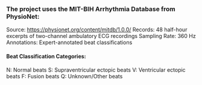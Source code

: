 ### The project uses the MIT-BIH Arrhythmia Database from PhysioNet:

Source: https://physionet.org/content/mitdb/1.0.0/
Records: 48 half-hour excerpts of two-channel ambulatory ECG recordings
Sampling Rate: 360 Hz
Annotations: Expert-annotated beat classifications

#### Beat Classification Categories:
N: Normal beats
S: Supraventricular ectopic beats
V: Ventricular ectopic beats
F: Fusion beats
Q: Unknown/Other beats
